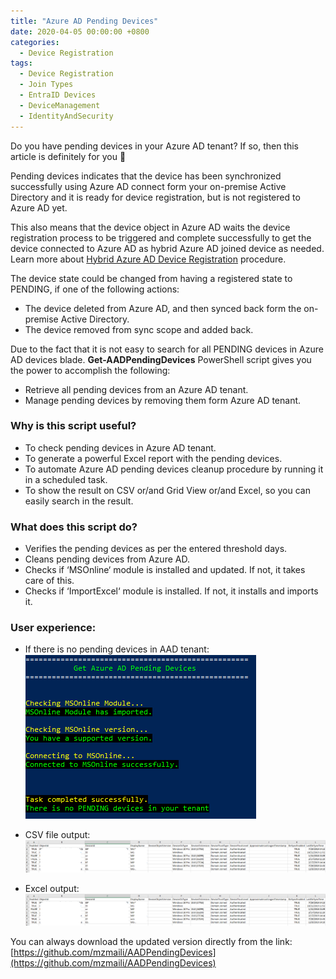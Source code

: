 ```yaml
---
title: "Azure AD Pending Devices"
date: 2020-04-05 00:00:00 +0800
categories:
  - Device Registration
tags:
  - Device Registration
  - Join Types
  - EntraID Devices
  - DeviceManagement
  - IdentityAndSecurity
---
```

Do you have pending devices in your Azure AD tenant? If so, then this article is definitely for you 🙂

Pending devices indicates that the device has been synchronized successfully using Azure AD connect form your on-premise Active Directory and it is ready for device registration, but is not registered to Azure AD yet.

This also means that the device object in Azure AD waits the device registration process to be triggered and complete successfully to get the device connected to Azure AD as hybrid Azure AD joined device as needed. Learn more about [Hybrid Azure AD Device Registration](/device%20registration/Hybrid-Azure-AD-Device-Registration/) procedure.

The device state could be changed from having a registered state to PENDING, if one of the following actions:
- The device deleted from Azure AD, and then synced back form the on-premise Active Directory.
- The device removed from sync scope and added back.
  
Due to the fact that it is not easy to search for all PENDING devices in Azure AD devices blade. **Get-AADPendingDevices** PowerShell script gives you the power to accomplish the following:
- Retrieve all pending devices from an Azure AD tenant.
- Manage pending devices by removing them form Azure AD tenant.

### Why is this script useful?
- To check pending devices in Azure AD tenant.
- To generate a powerful Excel report with the pending devices.
- To automate Azure AD pending devices cleanup procedure by running it in a scheduled task.
- To show the result on CSV or/and Grid View or/and Excel, so you can easily search in the result.

### What does this script do?
- Verifies the pending devices as per the entered threshold days.
- Cleans pending devices from Azure AD.
- Checks if ‘MSOnline‘ module is installed and updated. If not, it takes care of this.
- Checks if ‘ImportExcel‘ module is installed. If not, it installs and imports it.

### User experience:
- If there is no pending devices in AAD tenant:<br>
  ![Screenshot showing Get-AADPendingDevices script](/assets/images/Get-AADPendingDevices-1.png "Get-AADPendingDevices") 

- CSV file output: <br>
  ![Screenshot showing Get-AADPendingDevices script CSV output](/assets/images/Get-AADPendingDevices-2.png "Get-AADPendingDevices") 

- Excel output: <br>
  ![Screenshot showing Get-AADPendingDevices script Excel output](/assets/images/Get-AADPendingDevices-2.png "Get-AADPendingDevices") 


You can always download the updated version directly from the link: [https://github.com/mzmaili/AADPendingDevices](https://github.com/mzmaili/AADPendingDevices)
